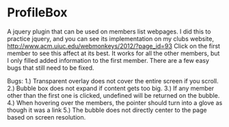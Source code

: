 ProfileBox
==========

A jquery plugin that can be used on members list webpages. I did this to practice jquery, and you can see its implementation on my clubs website, http://www.acm.uiuc.edu/webmonkeys/2012/?page_id=93
Click on the first member to see this affect at its best. It works for all the other members, but I only filled
added information to the first member. There are a few easy bugs that still need to be fixed.

Bugs:
1.) Transparent overlay does not cover the entire screen if you scroll.
2.) Bubble box does not expand if content gets too big.
3.) If any member other than the first one is clicked, undefined will be returned on the bubble.
4.) When hovering over the members, the pointer should turn into a glove as though it was a link
5.) The bubble does not directly center to the page based on screen resolution. 